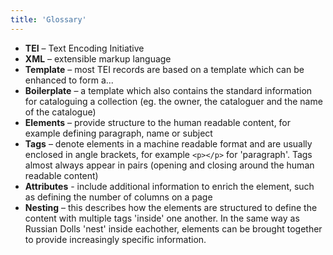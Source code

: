```yaml
---
title: 'Glossary'
---
```


- **TEI** – Text Encoding Initiative
- **XML** – extensible markup language
- **Template** – most TEI records are based on a template which can be enhanced to form a...
- **Boilerplate** – a template which also contains the standard information for cataloguing a collection (eg. the owner, the cataloguer and the name of the catalogue)
- **Elements** – provide structure to the human readable content, for example defining paragraph, name or subject
- **Tags** – denote elements in a machine readable format and are usually enclosed in angle brackets, for example `<p></p>` for 'paragraph'. Tags almost always appear in pairs (opening and closing around the human readable content)
- **Attributes** - include additional information to enrich the element, such as defining the number of columns on a page
- **Nesting** – this describes how the elements are structured to define the content with multiple tags 'inside' one another. In the same way as Russian Dolls 'nest' inside eachother, elements can be brought together to provide increasingly specific information.




